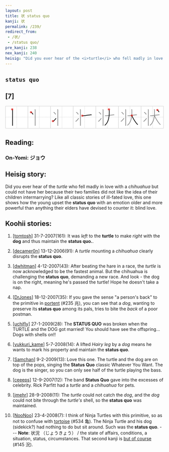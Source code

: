 ```yaml
---
layout: post
title: 状 status quo
kanji: 状
permalink: /239/
redirect_from:
 - /状/
 - /status quo/
pre_kanji: 238
nex_kanji: 240
heisig: "Did you ever hear of the <i>turtle</i> who fell madly in love with a <i>chihuahua</i> but could not have her because their two families did not like the idea of their children intermarrying? Like all classic stories of ill-fated love, this one shows how the young upset the <b>status quo</b> with an emotion older and more powerful than anything their elders have devised to counter it: blind love."
---
```


## `status quo`

## [7]

<div class="stroke"><img src="../images/E78AB6.png" /></div>

## Reading:

### On-Yomi: ジョウ

## Heisig story:

Did you ever hear of the <i>turtle</i> who fell madly in love with a <i>chihuahua</i> but could not have her because their two families did not like the idea of their children intermarrying? Like all classic stories of ill-fated love, this one shows how the young upset the <b>status quo</b> with an emotion older and more powerful than anything their elders have devised to counter it: blind love.

## Koohii stories:

1) [<a href="http://kanji.koohii.com/profile/tomtosh">tomtosh</a>] 31-7-2007(161): It was <em>left</em> to the <strong>turtle</strong> to make <em>right</em> with the <strong>dog</strong> and thus maintain the <strong>status quo.</strong>.

2) [<a href="http://kanji.koohii.com/profile/decamer0n">decamer0n</a>] 13-12-2006(91): A <em>turtle</em> mounting a <em>chihuahua</em> clearly disrupts the<strong> status quo</strong>.

3) [<a href="http://kanji.koohii.com/profile/dwhitman">dwhitman</a>] 4-12-2007(43): After beating the hare in a race, the <em>turtle</em> is now acknowledged to be the fastest animal. But the chihuahua is challenging the<strong> status quo</strong>, demanding a new race. And look - the dog is on the right, meaning he&#039;s passed the turtle! Hope he doesn&#039;t take a nap.

4) [<a href="http://kanji.koohii.com/profile/DrJones">DrJones</a>] 18-12-2007(35): If you gave the sense &quot;a person&#039;s back&quot; to the primitive in <a href="../235">portent</a> (#235 兆), you can see that a <em>dog</em>, wanting to preserve its<strong> status quo</strong> among its pals, tries to bite the <em>back</em> of a poor postman.

5) [<a href="http://kanji.koohii.com/profile/uchifly">uchifly</a>] 27-1-2009(28): The<strong> STATUS QUO</strong> was broken when the TURTLE and the DOG got married! You should have see the offspring... Dogs with shells on!!

6) [<a href="http://kanji.koohii.com/profile/yukkuri_kame">yukkuri_kame</a>] 5-7-2008(14): A lifted <em>Hairy leg</em> by a <em>dog</em> means he wants to mark his property and maintain the<strong> status quo</strong>.

7) [<a href="http://kanji.koohii.com/profile/Samchan">Samchan</a>] 9-2-2009(13): Love this one. The turtle and the dog are on top of the pops, singing the<strong> Status Quo</strong> classic Whatever You Want. The dog is the singer, so you can only see half of the turtle playing the bass.

8) [<a href="http://kanji.koohii.com/profile/ceeeps">ceeeps</a>] 12-9-2007(12): The band <strong>Status Quo</strong> gave into the excesses of celebrity. Rick Parfitt had a <em>turtle</em> and a <em>chihuahua</em> for pets.

9) [<a href="http://kanji.koohii.com/profile/jmehr">jmehr</a>] 28-9-2008(11): The <em>turtle</em> could not catch the <em>dog</em>, and the <em>dog</em> could not bite through the <em>turtle&#039;s</em> shell, so the<strong> status quo</strong> was maintained.

10) [<a href="http://kanji.koohii.com/profile/NooNoo">NooNoo</a>] 23-4-2008(7): I think of Ninja Turtles with this primitive, so as not to confuse with <a href="../534">tortoise</a> (#534 亀). The Ninja Turtle and his dog (sidekick?) had nothing to do but sit around. Such was the<strong> status quo</strong>. --- <strong>Note</strong>: 状況 （じょうきょう） / the state of affairs, conditions, a situation, status, circumstances. That second kanji is <a href="../145">but of course</a> (#145 況).
